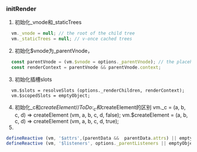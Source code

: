 ### initRender
1. 初始化_vnode和_staticTrees
```javascript
  vm._vnode = null; // the root of the child tree
  vm._staticTrees = null; // v-once cached trees
```
2. 初始化$vnode为_parentVnode，
```javascript
  const parentVnode = (vm.$vnode = options._parentVnode); // the placeholder node in parent tree
  const renderContext = parentVnode && parentVnode.context;
```
3. 初始化插槽slots
```javascipt
  vm.$slots = resolveSlots (options._renderChildren, renderContext);
  vm.$scopedSlots = emptyObject;
```
4. 初始化_c和$createElement
  // ToDo: _c和$createElement的区别
  vm._c = (a, b, c, d) => createElement (vm, a, b, c, d, false);
  vm.$createElement = (a, b, c, d) => createElement (vm, a, b, c, d, true);
5. 
```javascript
defineReactive (vm, '$attrs',(parentData &&  parentData.attrs) || emptyObject, null, true);
defineReactive (vm, '$listeners', options._parentListeners || emptyObject, null, true);
```